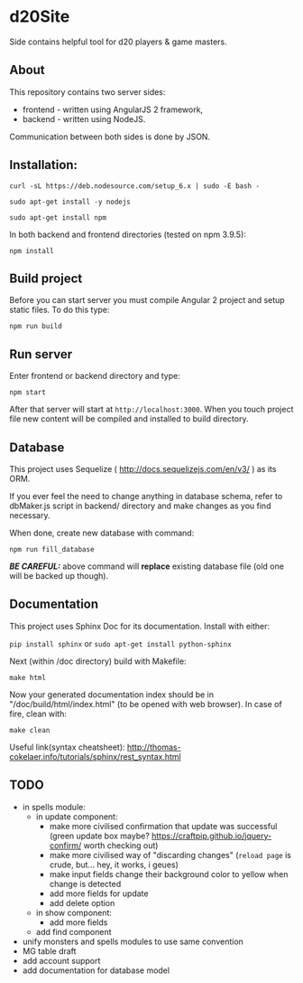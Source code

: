 # d20Site
Side contains helpful tool for d20 players & game masters.

## About
This repository contains two server sides:
* frontend - written using AngularJS 2 framework,
* backend - written using NodeJS.

Communication between both sides is done by JSON.

## Installation:

`curl -sL https://deb.nodesource.com/setup_6.x | sudo -E bash -`

`sudo apt-get install -y nodejs`

`sudo apt-get install npm`

In both backend and frontend directories (tested on npm 3.9.5):

`npm install`

## Build project

Before you can start server you must compile Angular 2 project
and setup static files. To do this type:

`npm run build`

## Run server

Enter frontend or backend directory and type:

`npm start`

After that server will start at `http://localhost:3000`.
When you touch project file new content will be compiled
and installed to build directory.

## Database

This project uses Sequelize ( http://docs.sequelizejs.com/en/v3/ ) as its ORM.

If you ever feel the need to change anything in database schema, refer to dbMaker.js script in backend/ directory and make changes as you find necessary.

When done, create new database with command:

`npm run fill_database`

***BE CAREFUL:*** above command will **replace** existing database file (old one will be backed up though).

## Documentation

This project uses Sphinx Doc for its documentation. Install with either:

`pip install sphinx` or `sudo apt-get install python-sphinx`

Next (within /doc directory) build with Makefile:

`make html`

Now your generated documentation index should be in "/doc/build/html/index.html" (to be opened with web browser). In case of fire, clean with:

`make clean`

Useful link(syntax cheatsheet): http://thomas-cokelaer.info/tutorials/sphinx/rest_syntax.html

## TODO

- in spells module:
  - in update component:
    - make more civilised confirmation that update was successful (green update box maybe? https://craftpip.github.io/jquery-confirm/ worth checking out)
    - make more civilised way of "discarding changes" (`reload page` is crude, but... hey, it works, i geues)
    - make input fields change their background color to yellow when change is detected
    - add more fields for update
    - add delete option
  - in show component:
    - add more fields
  - add find component
- unify monsters and spells modules to use same convention
- MG table draft
- add account support
- add documentation for database model
